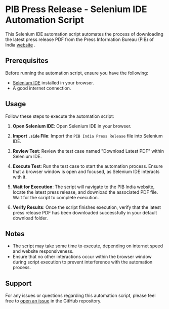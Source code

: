 
# PIB Press Release - Selenium IDE Automation Script

This Selenium IDE automation script automates the process of downloading the latest press release PDF from the Press Information Bureau (PIB) of India [website](https://www.pib.gov.in/) .

## Prerequisites

Before running the automation script, ensure you have the following:

- [Selenium IDE](https://www.selenium.dev/selenium-ide/) installed in your browser.
- A good internet connection.

## Usage

Follow these steps to execute the automation script:

1. **Open Selenium IDE**: Open Selenium IDE in your browser.

2. **Import `.side` File**: Import the `PIB India Press Release` file into Selenium IDE.

3. **Review Test**: Review the test case named "Download Latest PDF" within Selenium IDE.

4. **Execute Test**: Run the test case to start the automation process. Ensure that a browser window is open and focused, as Selenium IDE interacts with it.

5. **Wait for Execution**: The script will navigate to the PIB India website, locate the latest press release, and download the associated PDF file. Wait for the script to complete execution.

6. **Verify Results**: Once the script finishes execution, verify that the latest press release PDF has been downloaded successfully in your default download folder.

## Notes

- The script may take some time to execute, depending on internet speed and website responsiveness.
- Ensure that no other interactions occur within the browser window during script execution to prevent interference with the automation process.

## Support

For any issues or questions regarding this automation script, please feel free to [open an issue](https://github.com/sameer-kumar-shrivastava/PIB-Press-Release-Automation/issues) in the GitHub repository.

